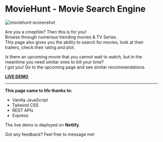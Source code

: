 # MovieHunt - Movie Search Engine
![moviehunt-screenshot](https://res.cloudinary.com/andreastx/image/upload/v1637962395/moviehunt_a74816f4a8.png)

Are you a cinephile? Then this is for you!<br/>Browse through numerous trending movies & TV Series.   
This page also gives you the ability to search for movies, look at their trailers, check their rating and plot.  

Is there an upcoming movie that you cannot wait to watch, but in the meantime you need similar ones to kill your time? <br/>
I got you! Go to the upcoming page and see similar recommendations.

[**LIVE DEMO**](https://moviehunttt.netlify.app/)

---

**This page came to life thanks to:**
 * Vanilla JavaScript
 * Tailwind CSS
 * REST APIs
 * Express

The live demo is deployed on **Netlify**.

Got any feedback? Feel free to message me!


